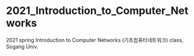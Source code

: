 # 2021_Introduction_to_Computer_Networks
2021 spring Introduction to Computer Networks (기초컴퓨터네트워크) class, Sogang Univ.
